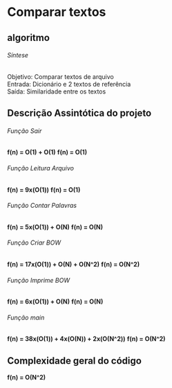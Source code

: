 # Comparar textos

## algoritmo
###### Síntese
Objetivo: Comparar textos de arquivo<br/>
Entrada: Dicionário e 2 textos de referência<br/>
Saída: Similaridade entre os textos

## Descrição Assintótica do projeto

###### Função Sair

**f(n) = O(1) + O(1)**
**f(n) = O(1)**

###### Função Leitura Arquivo

**f(n) = 9x(O(1))**
**f(n) = O(1)**

###### Função Contar Palavras

**f(n) = 5x(O(1)) + O(N)**
**f(n) = O(N)**

###### Função Criar BOW

**f(n) = 17x(O(1)) + O(N) + O(N^2)**
**f(n) = O(N^2)**

###### Função Imprime BOW

**f(n) = 6x(O(1)) + O(N)**
**f(n) = O(N)**


###### Função main

**f(n) = 38x(O(1)) + 4x(O(N)) + 2x(O(N^2))**
**f(n) = O(N^2)**

## Complexidade geral do código

**f(n) = O(N^2)**
